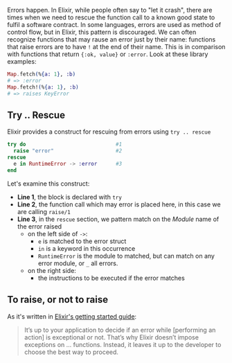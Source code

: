 Errors happen. In Elixir, while people often say to "let it crash", there are times when we need to rescue the function call to a known good state to fulfil a software contract. In some languages, errors are used as method of control flow, but in Elixir, this pattern is discouraged. We can often recognize functions that may rause an error just by their name: functions that raise errors are to have `!` at the end of their name. This is in comparison with functions that return `{:ok, value}` or `:error`. Look at these library examples:

```elixir
Map.fetch(%{a: 1}, :b)
# => :error
Map.fetch!(%{a: 1}, :b)
# => raises KeyError
```

## Try .. Rescue

Elixir provides a construct for rescuing from errors using `try .. rescue`

```elixir
try do                             #1
  raise "error"                    #2
rescue
  e in RuntimeError -> :error      #3
end
```

Let's examine this construct:

- **Line 1**, the block is declared with `try`
- **Line 2**, the function call which may error is placed here, in this case we are calling `raise/1`
- **Line 3**, in the `rescue` section, we pattern match on the _Module_ name of the error raised
  - on the left side of `->`:
    - `e` is matched to the error struct
    - `in` is a keyword in this occurrence
    - `RuntimeError` is the module to matched, but can match on any error module, or `_` all errors.
  - on the right side:
    - the instructions to be executed if the error matches

## To raise, or not to raise

As it's written in [Elixir's getting started guide][getting-started]:

> It’s up to your application to decide if an error while [performing an action] is exceptional or not. That’s why Elixir doesn’t impose exceptions on ... functions. Instead, it leaves it up to the developer to choose the best way to proceed.

[getting-started]: https://elixir-lang.org/getting-started/try-catch-and-rescue.html
